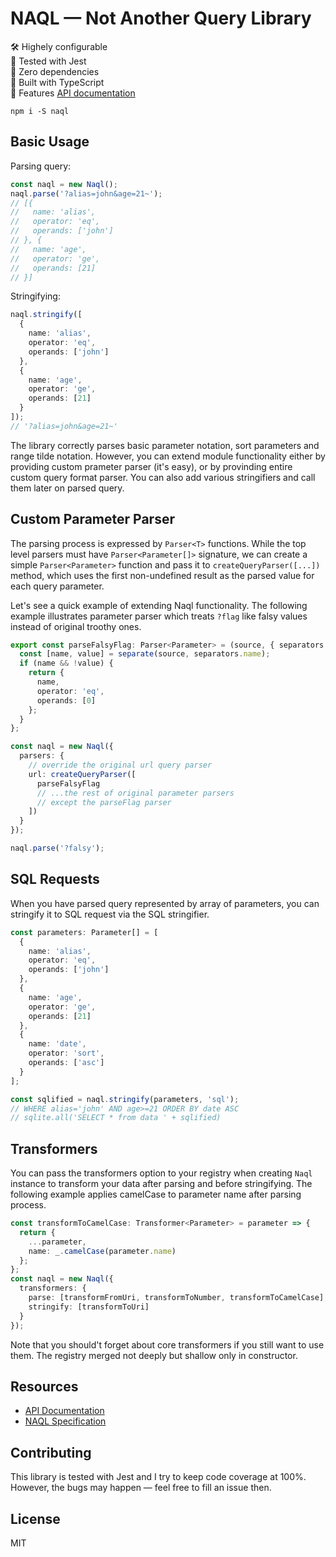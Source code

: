 # NAQL — Not Another Query Library

<p>
  🛠️ Highely configurable<br>
  💯 Tested with Jest<br>
  🙆 Zero dependencies<br>
  💪 Built with TypeScript<br>
  📗 Features <a href="./api/naql.md">API documentation</a>
</p>

```
npm i -S naql
```

## Basic Usage

Parsing query:

```typescript
const naql = new Naql();
naql.parse('?alias=john&age=21~');
// [{
//   name: 'alias',
//   operator: 'eq',
//   operands: ['john']
// }, {
//   name: 'age',
//   operator: 'ge',
//   operands: [21]
// }]
```

Stringifying:

```typescript
naql.stringify([
  {
    name: 'alias',
    operator: 'eq',
    operands: ['john']
  },
  {
    name: 'age',
    operator: 'ge',
    operands: [21]
  }
]);
// '?alias=john&age=21~'
```

The library correctly parses basic parameter notation, sort parameters and range tilde notation. However, you can extend module functionality either by providing custom prameter parser (it's easy), or by provinding entire custom query format parser. You can also add various stringifiers and call them later on parsed query.

## Custom Parameter Parser

The parsing process is expressed by `Parser<T>` functions. While the top level parsers must have `Parser<Parameter[]>` signature, we can create a simple `Parser<Parameter>` function and pass it to `createQueryParser([...])` method, which uses the first non-undefined result as the parsed value for each query parameter.

Let's see a quick example of extending Naql functionality. The following example illustrates parameter parser which treats `?flag` like falsy values instead of original troothy ones.

```typescript
export const parseFalsyFlag: Parser<Parameter> = (source, { separators }) => {
  const [name, value] = separate(source, separators.name);
  if (name && !value) {
    return {
      name,
      operator: 'eq',
      operands: [0]
    };
  }
};

const naql = new Naql({
  parsers: {
    // override the original url query parser
    url: createQueryParser([
      parseFalsyFlag
      // ...the rest of original parameter parsers
      // except the parseFlag parser
    ])
  }
});

naql.parse('?falsy');
```

## SQL Requests

When you have parsed query represented by array of parameters, you can stringify it to SQL request via the SQL stringifier.

```typescript
const parameters: Parameter[] = [
  {
    name: 'alias',
    operator: 'eq',
    operands: ['john']
  },
  {
    name: 'age',
    operator: 'ge',
    operands: [21]
  },
  {
    name: 'date',
    operator: 'sort',
    operands: ['asc']
  }
];

const sqlified = naql.stringify(parameters, 'sql');
// WHERE alias='john' AND age>=21 ORDER BY date ASC
// sqlite.all('SELECT * from data ' + sqlified)
```

## Transformers

You can pass the transformers option to your registry when creating `Naql` instance to transform your data after parsing and before stringifying. The following example applies camelCase to parameter name after parsing process.

```typescript
const transformToCamelCase: Transformer<Parameter> = parameter => {
  return {
    ...parameter,
    name: _.camelCase(parameter.name)
  };
};
const naql = new Naql({
  transformers: {
    parse: [transformFromUri, transformToNumber, transformToCamelCase],
    stringify: [transformToUri]
  }
});
```

Note that you should't forget about core transformers if you still want to use them. The registry merged not deeply but shallow only in constructor.

## Resources

- [API Documentation](./api/naql.md)
- [NAQL Specification](../spec)

## Contributing

This library is tested with Jest and I try to keep code coverage at 100%. However, the bugs may happen — feel free to fill an issue then.

## License

MIT
